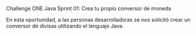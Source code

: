 Challenge ONE Java Sprint 01: Crea tu propio conversor de moneda

En esta oportunidad, a las personas desarrolladoras se nos solicitó crear un conversor de divisas utilizando el lenguaje Java.
